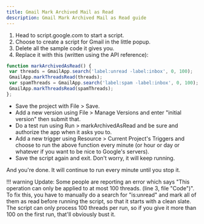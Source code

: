 ```yaml
---
title: Gmail Mark Archived Mail as Read
description: Gmail Mark Archived Mail as Read guide
---
```


1. Head to script.google.com to start a script.
2. Choose to create a script for Gmail in the little popup.
3. Delete all the sample code it gives you.
4. Replace it with this (written using the API reference):

```js
function markArchivedAsRead() {
 var threads = GmailApp.search('label:unread -label:inbox', 0, 100);
 GmailApp.markThreadsRead(threads);
 var spamThreads = GmailApp.search('label:spam -label:inbox', 0, 100);
 GmailApp.markThreadsRead(spamThreads);
};
```

* Save the project with File > Save.
* Add a new version using File > Manage Versions and enter "initial version" then submit that.
* Do a test run using Run > markArchivedAsRead and be sure and authorize the app when it asks you to.
* Add a new trigger using Resource > Current Project's Triggers and choose to run the above function every minute (or hour or day or whatever if you want to be nice to Google's servers).
* Save the script again and exit. Don't worry, it will keep running.

And you're done. It will continue to run every minute until you stop it.

!!! warning
    Update: Some people are reporting an error which says "This operation can only be applied to at most 100 threads. (line 3, file "Code")". To fix this, you have to manually do a search for "is:unread" and mark all of them as read before running the script, so that it starts with a clean slate. The script can only process 100 threads per run, so if you give it more than 100 on the first run, that'll obviously bust it.
